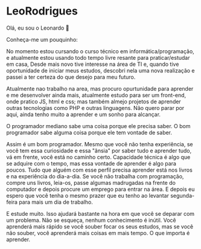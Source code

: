 # LeoRodrigues

 Olá, eu sou o Leonardo 👋
 
 
Conheça-me um pouquinho:

No momento estou cursando o curso técnico em informática/programação, e atualmente estou usando todo tempo livre resante para praticar/estudar em casa, Desde mais novo tive interesse na área de TI e, quando tive oportunidade de iniciar meus estudos, descobri nela uma nova realização e passei a ter certeza do que desejo para meu futuro.

Atualmente  nao trabalho na area, mas procuro opurtunidade para aprender e me desenvolver ainda mais, atualmente estudo para ser um front-end, onde pratico JS, html e css; mas também almejo projetos de aprender outras tecnologias como PHP e outras linguagens. Não quero parar por aqui, ainda tenho muito a aprender e um sonho para alcançar.  




O programador mediano sabe uma coisa porque ele precisa saber. O bom programador sabe alguma coisa porque ele tem vontade de saber.

Assim é um bom programador.
 Mesmo que você não tenha experiência, se você tem essa curiosidade e essa "ânsia" por saber tudo e aprender tudo, vá em frente, você está no caminho certo. 
Capacidade técnica é algo que se adquire com o tempo, mas essa vontade de aprender é algo para poucos. Tudo que alguém com esse perfil precisa aprender está nos livros e na experiência do dia-a-dia.
 Se você não trabalha com programação, compre uns livros, leia-os, passe algumas madrugadas na frente do computador e depois procure um emprego para entrar na área.
 E depois eu espero que você tenha o mesmo prazer que eu tenho ao levantar segunda-feira para mais um dia de trabalho.

E estude muito. Isso ajudará bastante na hora em que você se deparar com um problema. Não se esqueça, nenhum conhecimento é inútil. 
Você aprenderá mais rápido se você souber focar os seus estudos, mas se você não souber, você aprenderá mais coisas em mais tempo. O que importa é aprender.

